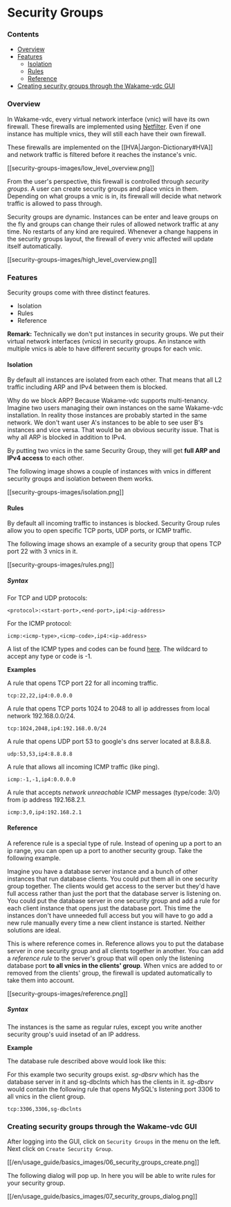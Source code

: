 # Security Groups

### Contents

* [Overview](#Overview)
* [Features](#Features)
  - [Isolation](#Isolation)
  - [Rules](#Rules)
  - [Reference](#Reference)
* [Creating security groups through the Wakame-vdc GUI](#Creating-security-groups-through-the-Wakame-vdc-GUI)

### Overview

In Wakame-vdc, every virtual network interface (vnic) will have its own firewall. These firewalls are implemented using [Netfilter](http://www.netfilter.org). Even if one instance has multiple vnics, they will still each have their own firewall.

These firewalls are implemented on the [[HVA|Jargon-Dictionary#HVA]] and network traffic is filtered before it reaches the instance's vnic.

[[security-groups-images/low_level_overview.png]]

From the user's perspective, this firewall is controlled through *security groups*. A user can create security groups and place vnics in them. Depending on what groups a vnic is in, its firewall will decide what network traffic is allowed to pass through.

Security groups are dynamic. Instances can be enter and leave groups on the fly and groups can change their rules of allowed network traffic at any time. No restarts of any kind are required. Whenever a change happens in the security groups layout, the firewall of every vnic affected will update itself automatically.

[[security-groups-images/high_level_overview.png]]

### Features

Security groups come with three distinct features.

* Isolation
* Rules
* Reference

**Remark:** Technically we don't put instances in security groups. We put their virtual network interfaces (vnics) in security groups. An instance with multiple vnics is able to have different security groups for each vnic.

#### Isolation

By default all instances are isolated from each other. That means that all L2 traffic including ARP and IPv4 between them is blocked.

Why do we block ARP? Because Wakame-vdc supports multi-tenancy. Imagine two users managing their own instances on the same Wakame-vdc installation. In reality those instances are probably started in the same network. We don't want user A's instances to be able to see user B's instances and vice versa. That would be an obvious security issue. That is why all ARP is blocked in addition to IPv4.

By putting two vnics in the same Security Group, they will get **full ARP and IPv4 access** to each other.

The following image shows a couple of instances with vnics in different security groups and isolation between them works.

[[security-groups-images/isolation.png]]

#### Rules

By default all incoming traffic to instances is blocked. Security Group rules allow you to open specific TCP ports, UDP ports, or ICMP traffic.

The following image shows an example of a security group that opens TCP port 22 with 3 vnics in it.

[[security-groups-images/rules.png]]

##### Syntax

For TCP and UDP protocols:

    <protocol>:<start-port>,<end-port>,ip4:<ip-address>

For the ICMP protocol:

    icmp:<icmp-type>,<icmp-code>,ip4:<ip-address>

A list of the ICMP types and codes can be found [here](http://www.faqs.org/docs/iptables/icmptypes.html). The wildcard to accept any type or code is -1.

**Examples**

A rule that opens TCP port 22 for all incoming traffic.

    tcp:22,22,ip4:0.0.0.0

A rule that opens TCP ports 1024 to 2048 to all ip addresses from local network 192.168.0.0/24.

    tcp:1024,2048,ip4:192.168.0.0/24

A rule that opens UDP port 53 to google's dns server located at 8.8.8.8.

    udp:53,53,ip4:8.8.8.8

A rule that allows all incoming ICMP traffic (like ping).

    icmp:-1,-1,ip4:0.0.0.0

A rule that accepts *network unreachable* ICMP messages (type/code: 3/0) from ip address 192.168.2.1.

    icmp:3,0,ip4:192.168.2.1

#### Reference

A reference rule is a special type of rule. Instead of opening up a port to an ip range, you can open up a port to another security group. Take the following example.

Imagine you have a database server instance and a bunch of other instances that run database clients. You could put them all in one security group together. The clients would get access to the server but they'd have full access rather than just the port that the database server is listening on. You could put the database server in one security group and add a rule for each client instance that opens just the database port. This time the instances don't have unneeded full access but you will have to go add a new rule manually every time a new client instance is started. Neither solutions are ideal.

This is where reference comes in. Reference allows you to put the database server in one security group and all clients together in another. You can add a *reference rule* to the server's group that will open only the listening database port **to all vnics in the clients' group**. When vnics are added to or removed from the clients' group, the firewall is updated automatically to take them into account.

[[security-groups-images/reference.png]]

##### Syntax

The instances is the same as regular rules, except you write another security group's uuid insetad of an IP address.

**Example**

The database rule described above would look like this:

For this example two security groups exist. *sg-dbsrv* which has the database server in it and sg-dbclnts which has the clients in it. *sg-dbsrv* would contain the following rule that opens MySQL's listening port 3306 to all vnics in the client group.

    tcp:3306,3306,sg-dbclnts

### Creating security groups through the Wakame-vdc GUI

After logging into the GUI, click on `Security Groups` in the menu on the left. Next click on `Create Security Group`.

[[/en/usage_guide/basics_images/06_security_groups_create.png]]

The following dialog will pop up. In here you will be able to write rules for your security group.

[[/en/usage_guide/basics_images/07_security_groups_dialog.png]]
